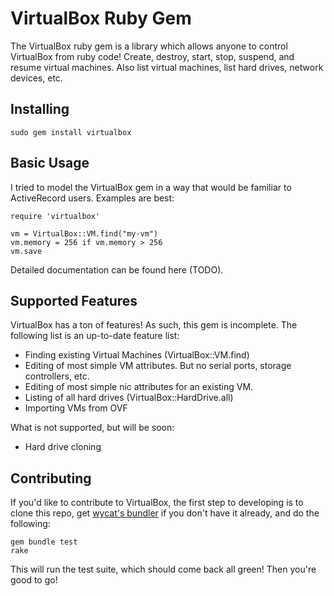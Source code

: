 # VirtualBox Ruby Gem

The VirtualBox ruby gem is a library which allows anyone to control VirtualBox 
from ruby code! Create, destroy, start, stop, suspend, and resume virtual machines.
Also list virtual machines, list hard drives, network devices, etc.

## Installing

    sudo gem install virtualbox

## Basic Usage

I tried to model the VirtualBox gem in a way that would be familiar to ActiveRecord
users. Examples are best:

    require 'virtualbox'
    
    vm = VirtualBox::VM.find("my-vm")
    vm.memory = 256 if vm.memory > 256
    vm.save

Detailed documentation can be found here (TODO).

## Supported Features

VirtualBox has a ton of features! As such, this gem is incomplete. The following list
is an up-to-date feature list:

* Finding existing Virtual Machines (VirtualBox::VM.find)
* Editing of most simple VM attributes. But no serial ports, storage controllers, etc.
* Editing of most simple nic attributes for an existing VM.
* Listing of all hard drives (VirtualBox::HardDrive.all)
* Importing VMs from OVF

What is not supported, but will be soon:

* Hard drive cloning

## Contributing

If you'd like to contribute to VirtualBox, the first step to developing is to
clone this repo, get [wycat's bundler](http://github.com/wycats/bundler) if you
don't have it already, and do the following:

    gem bundle test
    rake

This will run the test suite, which should come back all green! Then you're good to go!
